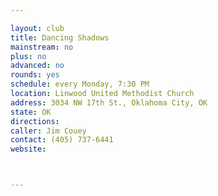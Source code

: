 ```yaml
---

layout: club
title: Dancing Shadows
mainstream: no
plus: no
advanced: no
rounds: yes
schedule: every Monday, 7:30 PM
location: Linwood United Methodist Church
address: 3034 NW 17th St., Oklahoma City, OK
state: OK
directions: 
caller: Jim Couey
contact: (405) 737-6441
website: 



---
```


